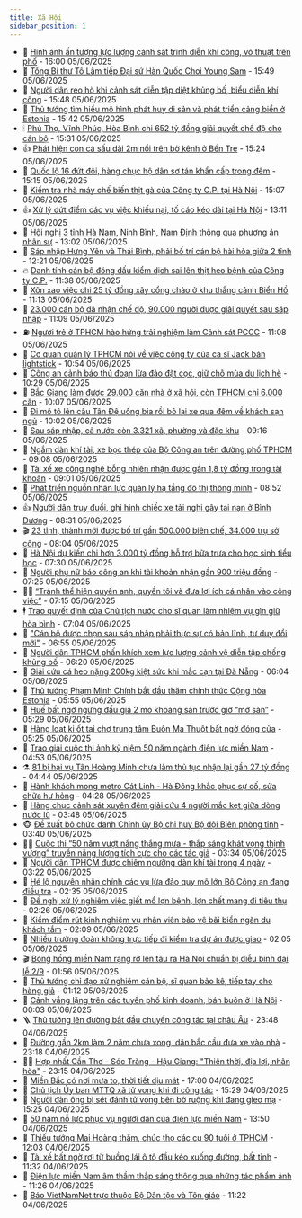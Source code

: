 ```yaml
---
title: Xã Hội
sidebar_position: 1
---
```


<!-- dantri-xa-hoi:START -->
- 🫣 [Hình ảnh ấn tượng lực lượng cảnh sát trình diễn khí công, võ thuật trên phố](https://dantri.com.vn/xa-hoi/hinh-anh-an-tuong-luc-luong-canh-sat-trinh-dien-khi-cong-vo-thuat-tren-pho-20250605194453203.htm) - 16:00 05/06/2025
- 💼 [Tổng Bí thư Tô Lâm tiếp Đại sứ Hàn Quốc Choi Young Sam](https://dantri.com.vn/xa-hoi/tong-bi-thu-to-lam-tiep-dai-su-han-quoc-choi-young-sam-20250605224901855.htm) - 15:49 05/06/2025
- 🎊 [Người dân reo hò khi cảnh sát diễn tập diệt khủng bố, biểu diễn khí công](https://dantri.com.vn/xa-hoi/nguoi-dan-reo-ho-khi-canh-sat-dien-tap-diet-khung-bo-bieu-dien-khi-cong-20250605193403216.htm) - 15:48 05/06/2025
- 🙉 [Thủ tướng tìm hiểu mô hình phát huy di sản và phát triển cảng biển ở Estonia](https://dantri.com.vn/xa-hoi/thu-tuong-tim-hieu-mo-hinh-phat-huy-di-san-va-phat-trien-cang-bien-o-estonia-20250605224246642.htm) - 15:42 05/06/2025
- 🕯 [Phú Thọ, Vĩnh Phúc, Hòa Bình chi 652 tỷ đồng giải quyết chế độ cho cán bộ](https://dantri.com.vn/xa-hoi/phu-tho-vinh-phuc-hoa-binh-chi-652-ty-dong-giai-quyet-che-do-cho-can-bo-20250605221617920.htm) - 15:31 05/06/2025
- 👍 [Phát hiện con cá sấu dài 2m nổi trên bờ kênh ở Bến Tre](https://dantri.com.vn/xa-hoi/phat-hien-con-ca-sau-dai-2m-noi-tren-bo-kenh-o-ben-tre-20250605220104180.htm) - 15:24 05/06/2025
- 🤖 [Quốc lộ 16 đứt đôi, hàng chục hộ dân sơ tán khẩn cấp trong đêm](https://dantri.com.vn/xa-hoi/quoc-lo-16-dut-doi-hang-chuc-ho-dan-so-tan-khan-cap-trong-dem-20250605213818368.htm) - 15:15 05/06/2025
- 🙉 [Kiểm tra nhà máy chế biến thịt gà của Công ty C.P. tại Hà Nội](https://dantri.com.vn/xa-hoi/kiem-tra-nha-may-che-bien-thit-ga-cua-cong-ty-cp-tai-ha-noi-20250605214029981.htm) - 15:07 05/06/2025
- 👍 [Xử lý dứt điểm các vụ việc khiếu nại, tố cáo kéo dài tại Hà Nội](https://dantri.com.vn/xa-hoi/xu-ly-dut-diem-cac-vu-viec-khieu-nai-to-cao-keo-dai-tai-ha-noi-20250605195922303.htm) - 13:11 05/06/2025
- 🗽 [Hội nghị 3 tỉnh Hà Nam, Ninh Bình, Nam Định thông qua phương án nhân sự](https://dantri.com.vn/xa-hoi/hoi-nghi-3-tinh-ha-nam-ninh-binh-nam-dinh-thong-qua-phuong-an-nhan-su-20250605193917435.htm) - 13:02 05/06/2025
- 🗽 [Sáp nhập Hưng Yên và Thái Bình, phải bố trí cán bộ hài hòa giữa 2 tỉnh](https://dantri.com.vn/xa-hoi/sap-nhap-hung-yen-va-thai-binh-phai-bo-tri-can-bo-hai-hoa-giua-2-tinh-20250605191711821.htm) - 12:21 05/06/2025
- 🔥 [Danh tính cán bộ đóng dấu kiểm dịch sai lên thịt heo bệnh của Công ty C.P.](https://dantri.com.vn/xa-hoi/danh-tinh-can-bo-dong-dau-kiem-dich-sai-len-thit-heo-benh-cua-cong-ty-cp-20250605182900250.htm) - 11:38 05/06/2025
- 🦒 [Xôn xao việc chi 25 tỷ đồng xây cổng chào ở khu thắng cảnh Biển Hồ](https://dantri.com.vn/xa-hoi/xon-xao-viec-chi-25-ty-dong-xay-cong-chao-o-khu-thang-canh-bien-ho-20250605160031253.htm) - 11:13 05/06/2025
- 🧐 [23.000 cán bộ đã nhận chế độ, 90.000 người được giải quyết sau sáp nhập](https://dantri.com.vn/noi-vu/23000-can-bo-da-nhan-che-do-90000-nguoi-duoc-giai-quyet-sau-sap-nhap-20250605174638790.htm) - 11:09 05/06/2025
- ⛽️ [Người trẻ ở TPHCM hào hứng trải nghiệm làm Cảnh sát PCCC](https://dantri.com.vn/xa-hoi/nguoi-tre-o-tphcm-hao-hung-trai-nghiem-lam-canh-sat-pccc-20250605174517893.htm) - 11:08 05/06/2025
- 🚀 [Cơ quan quản lý TPHCM nói về việc công ty của ca sĩ Jack bán lightstick](https://dantri.com.vn/xa-hoi/co-quan-quan-ly-tphcm-noi-ve-viec-cong-ty-cua-ca-si-jack-ban-lightstick-20250605173024310.htm) - 10:54 05/06/2025
- 🦒 [Công an cảnh báo thủ đoạn lừa đảo đặt cọc, giữ chỗ mùa du lịch hè](https://dantri.com.vn/xa-hoi/cong-an-canh-bao-thu-doan-lua-dao-dat-coc-giu-cho-mua-du-lich-he-20250605171346191.htm) - 10:29 05/06/2025
- 🦅 [Bắc Giang làm được 29.000 căn nhà ở xã hội, còn TPHCM chỉ 6.000 căn](https://dantri.com.vn/xa-hoi/bac-giang-lam-duoc-29000-can-nha-o-xa-hoi-con-tphcm-chi-6000-can-20250605165214375.htm) - 10:07 05/06/2025
- 🚀 [Đi mô tô lên cầu Tân Đệ uống bia rồi bỏ lại xe qua đêm về khách sạn ngủ](https://dantri.com.vn/xa-hoi/di-mo-to-len-cau-tan-de-uong-bia-roi-bo-lai-xe-qua-dem-ve-khach-san-ngu-20250605164840797.htm) - 10:02 05/06/2025
- 🦅 [Sau sáp nhập, cả nước còn 3.321 xã, phường và đặc khu](https://dantri.com.vn/noi-vu/sau-sap-nhap-ca-nuoc-con-3321-xa-phuong-va-dac-khu-20250605155658603.htm) - 09:16 05/06/2025
- 🤠 [Ngắm dàn khí tài, xe bọc thép của Bộ Công an trên đường phố TPHCM](https://dantri.com.vn/xa-hoi/ngam-dan-khi-tai-xe-boc-thep-cua-bo-cong-an-tren-duong-pho-tphcm-20250605153225049.htm) - 09:08 05/06/2025
- 💄 [Tài xế xe công nghệ bỗng nhiên nhận được gần 1,8 tỷ đồng trong tài khoản](https://dantri.com.vn/xa-hoi/tai-xe-xe-cong-nghe-bong-nhien-nhan-duoc-gan-18-ty-dong-trong-tai-khoan-20250605150136888.htm) - 09:01 05/06/2025
- 🥷 [Phát triển nguồn nhân lực quản lý hạ tầng đô thị thông minh](https://dantri.com.vn/xa-hoi/phat-trien-nguon-nhan-luc-quan-ly-ha-tang-do-thi-thong-minh-20250605142648628.htm) - 08:52 05/06/2025
- 👍 [Người dân truy đuổi, ghi hình chiếc xe tải nghi gây tai nạn ở Bình Dương](https://dantri.com.vn/xa-hoi/nguoi-dan-truy-duoi-ghi-hinh-chiec-xe-tai-nghi-gay-tai-nan-o-binh-duong-20250605103201282.htm) - 08:31 05/06/2025
- 🎬 [23 tỉnh, thành mới được bố trí gần 500.000 biên chế, 34.000 trụ sở công](https://dantri.com.vn/noi-vu/23-tinh-thanh-moi-duoc-bo-tri-gan-500000-bien-che-34000-tru-so-cong-20250605144133098.htm) - 08:04 05/06/2025
- 🦒 [Hà Nội dự kiến chi hơn 3.000 tỷ đồng hỗ trợ bữa trưa cho học sinh tiểu học](https://dantri.com.vn/xa-hoi/ha-noi-du-kien-chi-hon-3000-ty-dong-ho-tro-bua-trua-cho-hoc-sinh-tieu-hoc-20250605142105500.htm) - 07:30 05/06/2025
- 🌊 [Người phụ nữ báo công an khi tài khoản nhận gần 900 triệu đồng](https://dantri.com.vn/xa-hoi/nguoi-phu-nu-bao-cong-an-khi-tai-khoan-nhan-gan-900-trieu-dong-20250605141224949.htm) - 07:25 05/06/2025
- 🧑‍💻 [“Tránh thể hiện quyền anh, quyền tôi và đưa lợi ích cá nhân vào công việc”](https://dantri.com.vn/xa-hoi/tranh-the-hien-quyen-anh-quyen-toi-va-dua-loi-ich-ca-nhan-vao-cong-viec-20250605141022283.htm) - 07:15 05/06/2025
- 🕴 [Trao quyết định của Chủ tịch nước cho sĩ quan làm nhiệm vụ gìn giữ hòa bình](https://dantri.com.vn/xa-hoi/trao-quyet-dinh-cua-chu-tich-nuoc-cho-si-quan-lam-nhiem-vu-gin-giu-hoa-binh-20250605131923999.htm) - 07:04 05/06/2025
- 🤔 [&quot;Cán bộ được chọn sau sáp nhập phải thực sự có bản lĩnh, tư duy đổi mới&quot;](https://dantri.com.vn/xa-hoi/can-bo-duoc-chon-sau-sap-nhap-phai-thuc-su-co-ban-linh-tu-duy-doi-moi-20250605134842949.htm) - 06:55 05/06/2025
- 💄 [Người dân TPHCM phấn khích xem lực lượng cảnh vệ diễn tập chống khủng bố](https://dantri.com.vn/xa-hoi/nguoi-dan-tphcm-phan-khich-xem-luc-luong-canh-ve-dien-tap-chong-khung-bo-20250605120350760.htm) - 06:20 05/06/2025
- 🧠 [Giải cứu cá heo nặng 200kg kiệt sức khi mắc cạn tại Đà Nẵng](https://dantri.com.vn/xa-hoi/giai-cuu-ca-heo-nang-200kg-kiet-suc-khi-mac-can-tai-da-nang-20250605124942378.htm) - 06:04 05/06/2025
- 🦣 [Thủ tướng Phạm Minh Chính bắt đầu thăm chính thức Cộng hòa Estonia](https://dantri.com.vn/xa-hoi/thu-tuong-pham-minh-chinh-bat-dau-tham-chinh-thuc-cong-hoa-estonia-20250605125436881.htm) - 05:55 05/06/2025
- 💫 [Huế bất ngờ ngừng đấu giá 2 mỏ khoáng sản trước giờ “mở sàn”](https://dantri.com.vn/xa-hoi/hue-bat-ngo-ngung-dau-gia-2-mo-khoang-san-truoc-gio-mo-san-20250605120225496.htm) - 05:29 05/06/2025
- 🚀 [Hàng loạt ki ốt tại chợ trung tâm Buôn Ma Thuột bất ngờ đóng cửa](https://dantri.com.vn/xa-hoi/hang-loat-ki-ot-tai-cho-trung-tam-buon-ma-thuot-bat-ngo-dong-cua-20250605120255293.htm) - 05:25 05/06/2025
- 🤔 [Trao giải cuộc thi ảnh kỷ niệm 50 năm ngành điện lực miền Nam](https://dantri.com.vn/xa-hoi/trao-giai-cuoc-thi-anh-ky-niem-50-nam-nganh-dien-luc-mien-nam-20250604165141715.htm) - 04:53 05/06/2025
- ⚗️ [81 bị hại vụ Tân Hoàng Minh chưa làm thủ tục nhận lại gần 27 tỷ đồng](https://dantri.com.vn/xa-hoi/81-bi-hai-vu-tan-hoang-minh-chua-lam-thu-tuc-nhan-lai-gan-27-ty-dong-20250605112415274.htm) - 04:44 05/06/2025
- 🫶 [Hành khách mong metro Cát Linh - Hà Đông khắc phục sự cố, sửa chữa hư hỏng](https://dantri.com.vn/xa-hoi/hanh-khach-mong-metro-cat-linh-ha-dong-khac-phuc-su-co-sua-chua-hu-hong-20250605112817846.htm) - 04:28 05/06/2025
- 🌮 [Hàng chục cảnh sát xuyên đêm giải cứu 4 người mắc kẹt giữa dòng nước lũ](https://dantri.com.vn/xa-hoi/hang-chuc-canh-sat-xuyen-dem-giai-cuu-4-nguoi-mac-ket-giua-dong-nuoc-lu-20250605100446113.htm) - 03:48 05/06/2025
- 🐵 [Đề xuất bỏ chức danh Chính ủy Bộ chỉ huy Bộ đội Biên phòng tỉnh](https://dantri.com.vn/xa-hoi/de-xuat-bo-chuc-danh-chinh-uy-bo-chi-huy-bo-doi-bien-phong-tinh-20250605102155774.htm) - 03:40 05/06/2025
- 🧑‍🏫 [Cuộc thi “50 năm vượt nắng thắng mưa - thắp sáng khát vọng thịnh vượng” truyền năng lượng tích cực cho các tác giả](https://dantri.com.vn/xa-hoi/cuoc-thi-50-nam-vuot-nang-thang-mua-thap-sang-khat-vong-thinh-vuong-truyen-nang-luong-tich-cuc-cho-cac-tac-gia-20250605101557143.htm) - 03:34 05/06/2025
- 💫 [Người dân TPHCM được chiêm ngưỡng dàn khí tài trong 4 ngày](https://dantri.com.vn/xa-hoi/nguoi-dan-tphcm-duoc-chiem-nguong-dan-khi-tai-trong-4-ngay-20250605094636343.htm) - 03:22 05/06/2025
- 🦩 [Hé lộ nguyên nhân chính các vụ lừa đảo quy mô lớn Bộ Công an đang điều tra](https://dantri.com.vn/xa-hoi/he-lo-nguyen-nhan-chinh-cac-vu-lua-dao-quy-mo-lon-bo-cong-an-dang-dieu-tra-20250605093137142.htm) - 02:35 05/06/2025
- 🦄 [Đề nghị xử lý nghiêm việc giết mổ lợn bệnh, lợn chết mang đi tiêu thụ](https://dantri.com.vn/xa-hoi/de-nghi-xu-ly-nghiem-viec-giet-mo-lon-benh-lon-chet-mang-di-tieu-thu-20250605091002935.htm) - 02:26 05/06/2025
- 💂 [Kiểm điểm rút kinh nghiệm vụ nhân viên bảo vệ bãi biển ngăn du khách tắm](https://dantri.com.vn/xa-hoi/kiem-diem-rut-kinh-nghiem-vu-nhan-vien-bao-ve-bai-bien-ngan-du-khach-tam-20250605083656023.htm) - 02:09 05/06/2025
- 💄 [Nhiều trưởng đoàn không trực tiếp đi kiểm tra dự án được giao](https://dantri.com.vn/xa-hoi/nhieu-truong-doan-khong-truc-tiep-di-kiem-tra-du-an-duoc-giao-20250605082243444.htm) - 02:05 05/06/2025
- 🎬 [Bóng hồng miền Nam rạng rỡ lên tàu ra Hà Nội chuẩn bị diễu binh đại lễ 2/9](https://dantri.com.vn/xa-hoi/bong-hong-mien-nam-rang-ro-len-tau-ra-ha-noi-chuan-bi-dieu-binh-dai-le-29-20250604210700856.htm) - 01:56 05/06/2025
- 👀 [Thủ tướng chỉ đạo xử nghiêm cán bộ, sĩ quan bảo kê, tiếp tay cho hàng giả](https://dantri.com.vn/xa-hoi/thu-tuong-chi-dao-xu-nghiem-can-bo-si-quan-bao-ke-tiep-tay-cho-hang-gia-20250605072546229.htm) - 01:12 05/06/2025
- 💃 [Cảnh vắng lặng trên các tuyến phố kinh doanh, bán buôn ở Hà Nội](https://dantri.com.vn/xa-hoi/canh-vang-lang-tren-cac-tuyen-pho-kinh-doanh-ban-buon-o-ha-noi-20250604201348447.htm) - 00:03 05/06/2025
- 🪜 [Thủ tướng lên đường bắt đầu chuyến công tác tại châu Âu](https://dantri.com.vn/xa-hoi/thu-tuong-len-duong-bat-dau-chuyen-cong-tac-tai-chau-au-20250605064044964.htm) - 23:48 04/06/2025
- 📝 [Đường gần 2km làm 2 năm chưa xong, dân bắc cầu đưa xe vào nhà](https://dantri.com.vn/xa-hoi/duong-gan-2km-lam-2-nam-chua-xong-dan-bac-cau-dua-xe-vao-nha-20250604210112649.htm) - 23:18 04/06/2025
- 🧑‍💻 [Hợp nhất Cần Thơ - Sóc Trăng - Hậu Giang: &quot;Thiên thời, địa lợi, nhân hòa&quot;](https://dantri.com.vn/xa-hoi/hop-nhat-can-tho-soc-trang-hau-giang-thien-thoi-dia-loi-nhan-hoa-20250605061525050.htm) - 23:15 04/06/2025
- 👺 [Miền Bắc có nơi mưa to, thời tiết dịu mát](https://dantri.com.vn/xa-hoi/mien-bac-co-noi-mua-to-thoi-tiet-diu-mat-20250604210248599.htm) - 17:00 04/06/2025
- 🌮 [Chủ tịch Ủy ban MTTQ xã tử vong khi đi công tác](https://dantri.com.vn/xa-hoi/chu-tich-uy-ban-mttq-xa-tu-vong-khi-di-cong-tac-20250604204904454.htm) - 15:29 04/06/2025
- 🤭 [Người đàn ông bị sét đánh tử vong bên bờ ruộng khi đang gieo mạ](https://dantri.com.vn/xa-hoi/nguoi-dan-ong-bi-set-danh-tu-vong-ben-bo-ruong-khi-dang-gieo-ma-20250604204646323.htm) - 15:25 04/06/2025
- 💪 [50 năm nỗ lực phục vụ người dân của điện lực miền Nam](https://dantri.com.vn/xa-hoi/50-nam-no-luc-phuc-vu-nguoi-dan-cua-dien-luc-mien-nam-20250604190302362.htm) - 13:50 04/06/2025
- 🧰 [Thiếu tướng Mai Hoàng thăm, chúc thọ các cụ 90 tuổi ở TPHCM](https://dantri.com.vn/xa-hoi/thieu-tuong-mai-hoang-tham-chuc-tho-cac-cu-90-tuoi-o-tphcm-20250604163429569.htm) - 12:03 04/06/2025
- 🤡 [Tài xế bất ngờ rơi từ buồng lái ô tô đầu kéo xuống đường, bất tỉnh](https://dantri.com.vn/xa-hoi/tai-xe-bat-ngo-roi-tu-buong-lai-o-to-dau-keo-xuong-duong-bat-tinh-20250604181652470.htm) - 11:32 04/06/2025
- 🦆 [Điện lực miền Nam âm thầm thắp sáng thông qua những tác phẩm ảnh](https://dantri.com.vn/xa-hoi/dien-luc-mien-nam-am-tham-thap-sang-thong-qua-nhung-tac-pham-anh-20250604171019094.htm) - 11:26 04/06/2025
- 🦍 [Báo VietNamNet trực thuộc Bộ Dân tộc và Tôn giáo](https://dantri.com.vn/xa-hoi/bao-vietnamnet-truc-thuoc-bo-dan-toc-va-ton-giao-20250604174853161.htm) - 11:22 04/06/2025<!-- dantri-xa-hoi:END -->
